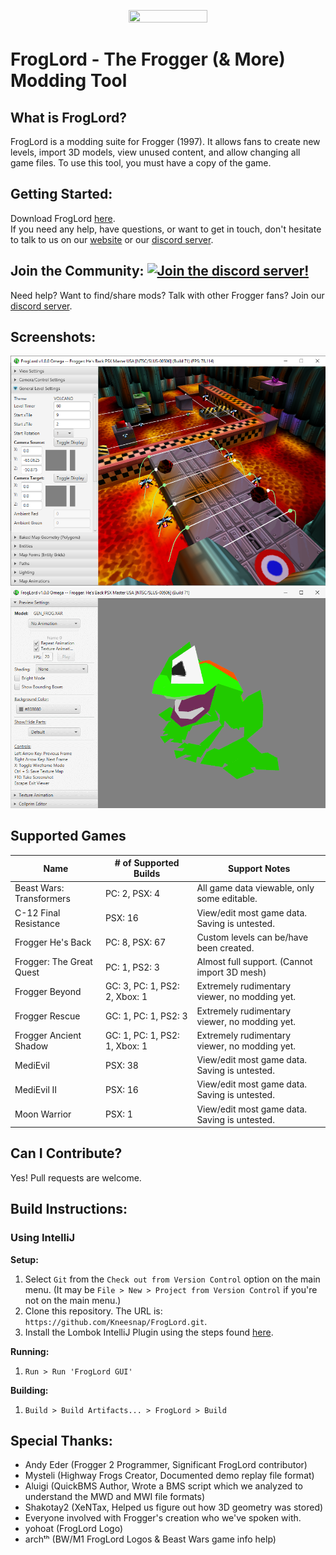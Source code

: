 <p align="center">
<img src="https://github.com/Kneesnap/FrogLord/blob/master/resources/graphics/logo-large.png?raw=true" width="50%" height="50%">
</p>

# FrogLord - The Frogger (& More) Modding Tool
## What is FrogLord?
FrogLord is a modding suite for Frogger (1997). It allows fans to create new levels, import 3D models, view unused content, and allow changing all game files.
To use this tool, you must have a copy of the game.

## Getting Started:
Download FrogLord [here](https://github.com/Kneesnap/FrogLord/releases).  
If you need any help, have questions, or want to get in touch, don't hesitate to talk to us on our [website](https://highwayfrogs.net/) or our [discord server](https://discord.gg/GSNCbCN).

## Join the Community: [![Join the discord server!](https://dcbadge.limes.pink/api/server/https://discord.gg/GSNCbCN)](https://discord.gg/GSNCbCN)
Need help? Want to find/share mods? Talk with other Frogger fans? Join our [discord server](https://discord.gg/GSNCbCN).

## Screenshots:
![MAP Viewer](/_repository/level-screenshot.png)
![MOF Viewer](/_repository/model-screenshot.png)

## Supported Games
| Name                     | # of Supported Builds         | Support Notes                                 |
|--------------------------|-------------------------------|-----------------------------------------------|
| Beast Wars: Transformers | PC: 2, PSX: 4                 | All game data viewable, only some editable.   |
| C-12 Final Resistance    | PSX: 16                       | View/edit most game data. Saving is untested. |
| Frogger He's Back        | PC: 8, PSX: 67                | Custom levels can be/have been created.       |
| Frogger: The Great Quest | PC: 1, PS2: 3                 | Almost full support. (Cannot import 3D mesh)  |
| Frogger Beyond           | GC: 3, PC: 1, PS2: 2, Xbox: 1 | Extremely rudimentary viewer, no modding yet. |
| Frogger Rescue           | GC: 1, PC: 1, PS2: 3          | Extremely rudimentary viewer, no modding yet. |
| Frogger Ancient Shadow   | GC: 1, PC: 1, PS2: 1, Xbox: 1 | Extremely rudimentary viewer, no modding yet. |
| MediEvil                 | PSX: 38                       | View/edit most game data. Saving is untested. |
| MediEvil II              | PSX: 16                       | View/edit most game data. Saving is untested. |
| Moon Warrior             | PSX: 1                        | View/edit most game data. Saving is untested. |

## Can I Contribute?
Yes! Pull requests are welcome.  

## Build Instructions:
### Using IntelliJ

**Setup:**
1. Select ``Git`` from the ``Check out from Version Control`` option on the main menu. (It may be ``File > New > Project from Version Control`` if you're not on the main menu.)  
2. Clone this repository. The URL is: ``https://github.com/Kneesnap/FrogLord.git``.
3. Install the Lombok IntelliJ Plugin using the steps found [here](https://projectlombok.org/setup/intellij).

**Running:**
1. ``Run > Run 'FrogLord GUI'``  

**Building:**
1. ``Build > Build Artifacts... > FrogLord > Build``

## Special Thanks:
 - Andy Eder (Frogger 2 Programmer, Significant FrogLord contributor)
 - Mysteli (Highway Frogs Creator, Documented demo replay file format)
 - Aluigi (QuickBMS Author, Wrote a BMS script which we analyzed to understand the MWD and MWI file formats)
 - Shakotay2 (XeNTax, Helped us figure out how 3D geometry was stored)
 - Everyone involved with Frogger's creation who we've spoken with.
 - yohoat (FrogLord Logo)
 - archᵗʰ (BW/M1 FrogLord Logos & Beast Wars game info help)